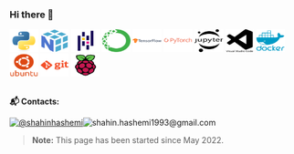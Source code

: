 ### Hi there 👋

<!--
**techsup93/techsup93** is a ✨ _special_ ✨ repository because its `README.md` (this file) appears on your GitHub profile.

Here are some ideas to get you started:

- 🔭 I’m currently working on ...
- 🌱 I’m currently learning ...
- 👯 I’m looking to collaborate on ...
- 🤔 I’m looking for help with ...
- 💬 Ask me about ...
- 📫 How to reach me: ...
- 😄 Pronouns: ...
- ⚡ Fun fact: ...
-->
<div dir="auto">
  <a target="_blank" rel="noopener noreferrer" href="https://github.com/devicons/devicon/blob/master/icons/python/python-original.svg"><img src="https://github.com/devicons/devicon/raw/master/icons/python/python-original.svg" title="Python" alt="Python" width="50" height="40" style="max-width: 100%;"></a> 
  <a target="_blank" rel="noopener noreferrer" href="https://github.com/devicons/devicon/blob/master/icons/numpy/numpy-original.svg"><img src="https://github.com/devicons/devicon/raw/master/icons/numpy/numpy-original.svg" title="Numpy" alt="Numpy" width="50" height="40" style="max-width: 100%;"></a> 
  <a target="_blank" rel="noopener noreferrer" href="https://github.com/devicons/devicon/blob/master/icons/pandas/pandas-original.svg"><img src="https://github.com/devicons/devicon/raw/master/icons/pandas/pandas-original.svg" title="Pandas" alt="Pandas" width="50" height="40" style="max-width: 100%;"></a> 
  <a target="_blank" rel="noopener noreferrer" href="https://github.com/devicons/devicon/blob/master/icons/anaconda/anaconda-original.svg"><img src="https://github.com/devicons/devicon/blob/master/icons/anaconda/anaconda-original.svg" title="anaconda" alt="anaconda" width="50" height="40" style="max-width: 100%;"></a> 
  <a target="_blank" rel="noopener noreferrer" href="https://github.com/devicons/devicon/blob/master/icons/tensorflow/tensorflow-original-wordmark.svg"><img src="https://github.com/devicons/devicon/raw/master/icons/tensorflow/tensorflow-original-wordmark.svg" title="Tensorflow" alt="Tensorflow" width="50" height="40" style="max-width: 100%;"></a> 
  <a target="_blank" rel="noopener noreferrer" href="https://github.com/devicons/devicon/blob/master/icons/pytorch/pytorch-plain-wordmark.svg"><img src="https://github.com/devicons/devicon/raw/master/icons/pytorch/pytorch-plain-wordmark.svg" title="Pytorch" alt="Pytorch" width="50" height="40" style="max-width: 100%;"></a> 
  <a target="_blank" rel="noopener noreferrer" href="https://github.com/devicons/devicon/blob/master/icons/jupyter/jupyter-plain-wordmark.svg"><img src="https://github.com/devicons/devicon/raw/master/icons/jupyter/jupyter-plain-wordmark.svg" title="Jupyter" alt="Jupyter" width="50" height="40" style="max-width: 100%;"></a> 
  <a target="_blank" rel="noopener noreferrer" href="https://github.com/devicons/devicon/blob/master/icons/vscode/vscode-plain-wordmark.svg"><img src="https://github.com/devicons/devicon/raw/master/icons/vscode/vscode-plain-wordmark.svg" title="vscode" alt="vscode" width="50" height="40" style="max-width: 100%;"></a> 
  <a target="_blank" rel="noopener noreferrer" href="https://github.com/devicons/devicon/blob/master/icons/docker/docker-plain-wordmark.svg"><img src="https://github.com/devicons/devicon/raw/master/icons/docker/docker-plain-wordmark.svg" title="Docker" alt="Docker" width="50" height="40" style="max-width: 100%;"></a> 
  <a target="_blank" rel="noopener noreferrer" href="https://github.com/devicons/devicon/blob/master/icons/ubuntu/ubuntu-plain-wordmark.svg"><img src="https://github.com/devicons/devicon/raw/master/icons/ubuntu/ubuntu-plain-wordmark.svg" title="Ubuntu" alt="Ubuntu" width="50" height="40" style="max-width: 100%;"></a> 
  <a target="_blank" rel="noopener noreferrer" href="https://github.com/devicons/devicon/blob/master/icons/git/git-plain-wordmark.svg"><img src="https://github.com/devicons/devicon/raw/master/icons/git/git-plain-wordmark.svg" title="git" alt="git" width="50" height="40" style="max-width: 100%;"></a>
  <a target="_blank" rel="noopener noreferrer" href="https://github.com/devicons/devicon/blob/master/icons/raspberrypi/raspberrypi-original.svg"><img src="https://github.com/devicons/devicon/blob/master/icons/raspberrypi/raspberrypi-original.svg" title="git" alt="git" width="50" height="40" style="max-width: 100%;"></a> 
</div>
<br>
<p dir="auto"><strong><g-emoji class="g-emoji" alias="mailbox_with_mail" fallback-src="https://github.githubassets.com/images/icons/emoji/unicode/1f4ec.png">📬</g-emoji> Contacts:</strong></p>
<p dir="auto"><a href="https://www.linkedin.com/in/shahinhashemi/" rel="nofollow"><img src="https://img.icons8.com/fluency/48/000000/linkedin.png" alt="@shahinhashemi" title="@shahinhashemi" data-canonical-src="https://img.icons8.com/fluency/48/000000/linkedin.png" style="max-width: 100%;"></a><a><img src="https://img.icons8.com/fluency/48/000000/apple-mail.png" alt="shahin.hashemi1993@gmail.com" title="shahin.hashemi1993@gmail.com" data-canonical-src="https://img.icons8.com/fluency/48/000000/apple-mail.png" style="max-width: 100%;"></a></p>
<blockquote>
<p dir="auto"><strong>Note:</strong> This page has been started since May 2022.</p>
</blockquote>
</article>
  </div>
</div>
